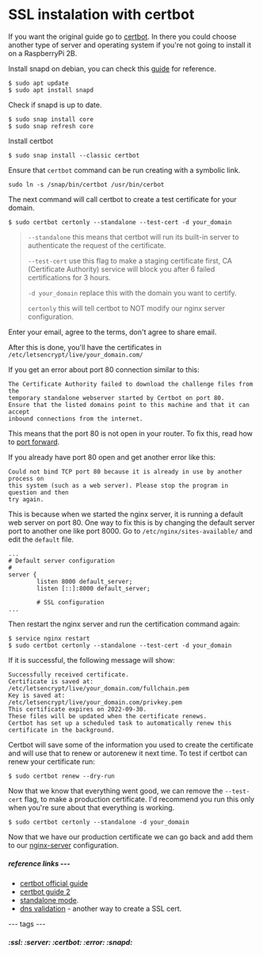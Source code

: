 # SSL instalation with certbot

If you want the original guide go to [certbot](https://certbot.eff.org/instructions?ws=nginx&os=debianbuster). In there you could choose another type of server and operating system if you're not going to install it on a RaspberryPi 2B.

Install snapd on debian, you can check this [guide](https://snapcraft.io/docs/installing-snap-on-debian) for reference.

```
$ sudo apt update
$ sudo apt install snapd
```

Check if snapd is up to date.

```
$ sudo snap install core
$ sudo snap refresh core
```

Install certbot

```
$ sudo snap install --classic certbot
```

Ensure that `certbot` command can be run creating with a symbolic link.
```
sudo ln -s /snap/bin/certbot /usr/bin/cerbot
```

The next command will call certbot to create a test certificate for your domain.
```
$ sudo certbot certonly --standalone --test-cert -d your_domain
```

> `--standalone` this means that certbot will run its built-in server to authenticate the request of the certificate.
>
> `--test-cert` use this flag to make a staging certificate first, CA (Certificate Authority) service will block you after 6 failed certifications for 3 hours.
>
> `-d your_domain` replace this with the domain you want to certify.
>
> `certonly` this will tell certbot to NOT modify our nginx server configuration.

Enter your email, agree to the terms, don't agree to share email.

After this is done, you'll have the certificates in `/etc/letsencrypt/live/your_domain.com/`

If you get an error about port 80 connection similar to this:
```
The Certificate Authority failed to download the challenge files from the
temporary standalone webserver started by Certbot on port 80.
Ensure that the listed domains point to this machine and that it can accept
inbound connections from the internet.
```

This means that the port 80 is not open in your router. To fix this, read how to [port forward](port-forwarding.md).

If you already have port 80 open and get another error like this:
```
Could not bind TCP port 80 because it is already in use by another process on
this system (such as a web server). Please stop the program in question and then
try again.
```

This is because when we started the nginx server, it is running a default web server on port 80. One way to fix this is by changing the default server port to another one like port 8000. Go to `/etc/nginx/sites-available/` and edit the `default` file.
```
...
# Default server configuration
#
server {
        listen 8000 default_server;
        listen [::]:8000 default_server;

        # SSL configuration
...
```

Then restart the nginx server and run the certification command again:
```
$ service nginx restart
$ sudo certbot certonly --standalone --test-cert -d your_domain
```

If it is successful, the following message will show:
```
Successfully received certificate.
Certificate is saved at: /etc/letsencrypt/live/your_domain.com/fullchain.pem
Key is saved at:         /etc/letsencrypt/live/your_domain.com/privkey.pem
This certificate expires on 2022-09-30.
These files will be updated when the certificate renews.
Certbot has set up a scheduled task to automatically renew this certificate in the background.
```

Certbot will save some of the information you used to create the certificate and will use that to renew or autorenew it next time.
To test if certbot can renew your certificate run:
```
$ sudo certbot renew --dry-run
```

Now that we know that everything went good, we can remove the `--test-cert` flag, to make a production certificate. I'd recommend you run this only when you're sure about that everything is working.
```
$ sudo certbot certonly --standalone -d your_domain
```

Now that we have our production certificate we can go back and add them to our [nginx-server](nginx-server.md) configuration.


##### reference links ---
- [certbot official guide](https://certbot.eff.org/instructions?ws=nginx&os=debianbuster)
- [certbot guide 2](https://landchad.net/basic/certbot/)
- [standalone mode](https://www.digitalocean.com/community/tutorials/how-to-use-certbot-standalone-mode-to-retrieve-let-s-encrypt-ssl-certificates-on-debian-10). 
- [dns validation](https://www.digitalocean.com/community/tutorials/how-to-acquire-a-let-s-encrypt-certificate-using-dns-validation-with-acme-dns-certbot-on-ubuntu-18-04) - another way to create a SSL cert.

--- tags ---
##### :ssl: :server: :certbot: :error: :snapd:
